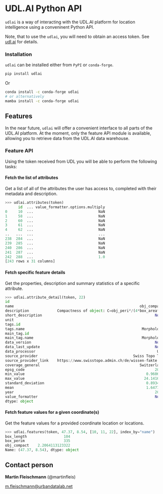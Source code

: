 # UDL.AI Python API

`udlai` is a way of interacting with the UDL.AI platform for location intelligence using a conveninent Python API.

Note, that to use the `udlai`, you will need to obtain an access token. See [udl.ai](https://udl.ai) for details.

### Installation

`udlai` can be installed either from `PyPI` or `conda-forge`.

```sh
pip install udlai
```

Or

```sh
conda install -c conda-forge udlai
# or alternatively
mamba install -c conda-forge udlai
```

## Features

In the near future, `udlai` will offer a convenient interface to all parts of the UDL.AI platform. At the moment, only the feature API module is available, allowing you to retrieve data from the UDL.AI data warehouse.

### Feature API

Using the token received from UDL you will be able to perform the following tasks:

#### Fetch the list of attributes

Get a list of all of the attributes the user has access to, completed with their metadata and description.

```py
>>> udlai.attributes(token)
      id  ... value_formatter.options.multiply
0     10  ...                              NaN
1     58  ...                              NaN
2     60  ...                              NaN
3     61  ...                              NaN
4     62  ...                              NaN
..   ...  ...                              ...
238  284  ...                              NaN
239  285  ...                              NaN
240  286  ...                              NaN
241  287  ...                              NaN
242  288  ...                              1.0
[243 rows x 31 columns]
```

#### Fetch specific feature details

Get the properties, description and summary statistics of a specific attribute.

```py
>>> udlai.attribute_detail(token, 22)
id                                                                     22
name                                                          obj_compact
description             Compactness of object: C=obj_peri²/(4*box_area*π)
short_description                                                    None
unit                                                                    -
tags.id                                                                 4
tags.name                                                      Morphology
main_tag.id                                                             4
main_tag.name                                                  Morphology
data_version                                                         None
data_last_update                                                     None
data_processor                                                        UDL
source_provider                                            Swiss Topo TLM
source_provider_link    https://www.swisstopo.admin.ch/de/wissen-fakte...
coverage_general                                              Switzerland
epsg_code                                                            2056
min_value                                                        0.960614
max_value                                                       24.141694
standard_deviation                                               0.893447
mean                                                             1.647733
year                                                                 2013
value_formatter                                                      None
dtype: object
```

#### Fetch feature values for a given coordinate(s)

Get the feature values for a provided coordinate location or locations.

```py
>>> udlai.features(token, 47.37, 8.54, [10, 11, 22], index_by="name")
box_length                 104
box_perim                  335
obj_compact    2.2064113123322
Name: (47.37, 8.54), dtype: object
```

## Contact person

**Martin Fleischmann** (@martinfleis)

m.fleischmann@urbandatalab.net
